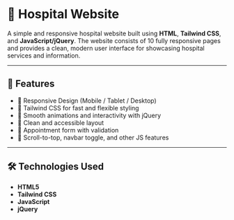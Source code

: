 # 🏥 Hospital Website

A simple and responsive hospital website built using **HTML**, **Tailwind CSS**, and **JavaScript/jQuery**. The website consists of 10 fully responsive pages and provides a clean, modern user interface for showcasing hospital services and information.

---

## 🚀 Features

- 🔹 Responsive Design (Mobile / Tablet / Desktop)
- 🔹 Tailwind CSS for fast and flexible styling
- 🔹 Smooth animations and interactivity with jQuery
- 🔹 Clean and accessible layout
- 🔹 Appointment form with validation
- 🔹 Scroll-to-top, navbar toggle, and other JS features

---

## 🛠️ Technologies Used

- **HTML5**
- **Tailwind CSS**
- **JavaScript**
- **jQuery**
